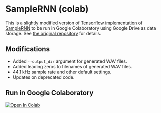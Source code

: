 # SampleRNN (colab)

This is a slightly modified version of [Tensorflow implementation of SampleRNN](https://github.com/Unisound/SampleRNN) to be run in Google Colaboratory using Google Drive as data storage. See [the original repository](https://github.com/Unisound/SampleRNN) for details.

## Modifications

- Added `--output_dir` argument for generated WAV files.
- Added leading zeros to filenames of generated WAV files.
- 44.1 kHz sample rate and other default settings.
- Updates on deprecated code.

## Run in Google Colaboratory
[![Open In Colab](https://colab.research.google.com/assets/colab-badge.svg)](https://colab.research.google.com/github/olaviinha/SampleRNN/blob/master/SampleRNN.ipynb)
